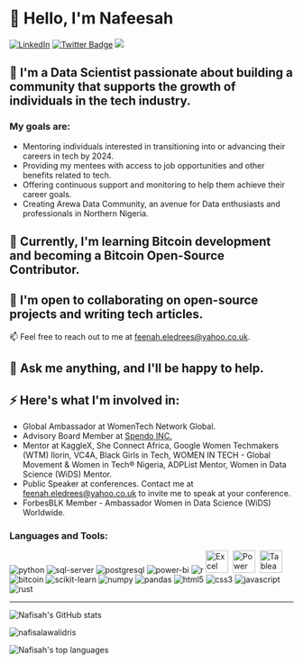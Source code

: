 # 👋 Hello, I'm Nafeesah

[![LinkedIn](https://img.shields.io/badge/-LinkedIn-blue?style=flat&logo=linkedin&logoColor=white)](https://www.linkedin.com/in/nafisa-lawal-idris/)
[![Twitter Badge](https://img.shields.io/badge/-@FeenahNafeesah-1ca0f1?style=for-the-badge&logo=twitter&logoColor=white)](https://twitter.com/FeenahNafeesah)
[![](https://img.shields.io/badge/Medium-12100E?style=for-the-badge&logo=medium&logoColor=white)](https://medium.com/@nafisaidris413) 

## 👀 I'm a Data Scientist passionate about building a community that supports the growth of individuals in the tech industry.

### My goals are:

- Mentoring individuals interested in transitioning into or advancing their careers in tech by 2024.
- Providing my mentees with access to job opportunities and other benefits related to tech.
- Offering continuous support and monitoring to help them achieve their career goals.
- Creating Arewa Data Community, an avenue for Data enthusiasts and professionals in Northern Nigeria.

## 🌱 Currently, I'm learning Bitcoin development and becoming a Bitcoin Open-Source Contributor.

## 💞️ I'm open to collaborating on open-source projects and writing tech articles.

📫 Feel free to reach out to me at feenah.eledrees@yahoo.co.uk.

## 💬 Ask me anything, and I'll be happy to help.

## ⚡️ Here's what I'm involved in:

- Global Ambassador at WomenTech Network Global.
- Advisory Board Member at [Spendo INC.](https://github.com/Spendoware)
- Mentor at KaggleX, She Connect Africa, Google Women Techmakers (WTM) Ilorin, VC4A, Black Girls in Tech, WOMEN IN TECH - Global Movement & Women in Tech® Nigeria, ADPList Mentor, Women in Data Science (WiDS) Mentor.
- Public Speaker at conferences. Contact me at feenah.eledrees@yahoo.co.uk to invite me to speak at your conference.
- ForbesBLK Member - Ambassador Women in Data Science (WiDS) Worldwide.

<h3 align="left">Languages and Tools:</h3>
<p align="left">
  <img src="https://img.icons8.com/color/48/000000/python.png" alt="python"/>
  <img src="https://img.icons8.com/color/48/000000/microsoft-sql-server.png" alt="sql-server"/>
  <img src="https://img.icons8.com/color/48/000000/postgreesql.png" alt="postgresql"/>
  <img src="https://img.icons8.com/color/48/000000/power-bi.png" alt="power-bi"/>
  <img src="https://img.icons8.com/color/48/000000/r.png" alt="r"/>
  <img src="ex.png" title="Java" alt="Excel" width="40" height="40"/>&nbsp;
  <img src="bi.png" title="power-bi" alt="Power BI" width="40" height="40"/>&nbsp;
  <img src="tableau.png" title="tableau" alt="Tableau" width="40" height="40"/>
  <img src="https://img.icons8.com/fluency/48/000000/bitcoin.png" alt="bitcoin"/>
  <img src="https://img.icons8.com/color/48/000000/scikit-learn.png" alt="scikit-learn"/>
  <img src="https://img.icons8.com/color/48/000000/numpy.png" alt="numpy"/>
  <img src="https://img.icons8.com/color/48/000000/pandas.png" alt="pandas"/>
  <img src="https://img.icons8.com/color/48/000000/html-5.png" alt="html5"/>
  <img src="https://img.icons8.com/color/48/000000/css3.png" alt="css3"/>
  <img src="https://img.icons8.com/color/48/000000/javascript.png" alt="javascript"/>
  <img src="https://www.rust-lang.org/logos/rust-logo-512x512.png" alt="rust"/>
</p>

---

![Nafisah's GitHub stats](https://github-readme-stats.vercel.app/api?username=nafisalawalidris&show_icons=true&include_all_commits=true&hide_border=true)

<p><img align="center" src="https://github-readme-streak-stats.herokuapp.com/?user=nafisalawalidris&theme=onedark" alt="nafisalawalidris" /></p> 

![Nafisah's top languages](https://github-readme-stats.vercel.app/api/top-langs/?username=nafisalawalidris&langs_count=8&layout=compact&hide_border=true)
